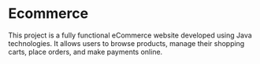 # Ecommerce
This project is a fully functional eCommerce website developed using Java technologies. It allows users to browse products, manage their shopping carts, place orders, and make payments online. 
